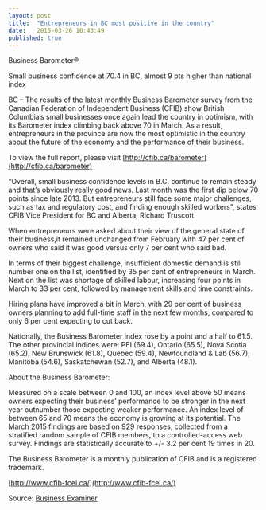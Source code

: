 ```yaml
---
layout: post
title:  "Entrepreneurs in BC most positive in the country"
date:   2015-03-26 10:43:49
published: true
---
```

Business Barometer®

Small business confidence at 70.4 in BC, almost 9 pts higher than national index

BC – The results of the latest monthly Business Barometer survey from the Canadian Federation of Independent Business (CFIB) show British Columbia’s small businesses once again lead the country in optimism, with its Barometer index climbing back above 70 in March.  As a result, entrepreneurs in the province are now the most optimistic in the country about the future of the economy and the performance of their business.   

To view the full report, please visit [http://cfib.ca/barometer](http://cfib.ca/barometer)

“Overall, small business confidence levels in B.C. continue to remain steady and that’s obviously really good news. Last month was the first dip below 70 points since late 2013. But entrepreneurs still face some major challenges, such as tax and regulatory cost, and finding enough skilled workers”, states CFIB Vice President for BC and Alberta, Richard Truscott.

When entrepreneurs were asked about their view of the general state of their business,it remained unchanged from February with 47 per cent of owners who said it was good versus only 7 per cent who said bad.

In terms of their biggest challenge, insufficient domestic demand is still number one on the list, identified by 35 per cent of entrepreneurs in March.  Next on the list was shortage of skilled labour, increasing four points in March to 33 per cent, followed by management skills and time constraints.

Hiring plans have improved a bit in March, with 29 per cent of business owners planning to add full-time staff in the next few months, compared to only 6 per cent expecting to cut back.

Nationally, the Business Barometer index rose by a point and a half to 61.5.  The other provincial indices were: PEI (69.4), Ontario (65.5), Nova Scotia (65.2), New Brunswick (61.8), Quebec (59.4), Newfoundland & Lab (56.7), Manitoba (54.6), Saskatchewan (52.7), and Alberta (48.1).

About the Business Barometer:

Measured on a scale between 0 and 100, an index level above 50 means owners expecting their business’ performance to be stronger in the next year outnumber those expecting weaker performance. An index level of between 65 and 70 means the economy is growing at its potential. The March 2015 findings are based on 929 responses, collected from a stratified random sample of CFIB members, to a controlled-access web survey. Findings are statistically accurate to +/- 3.2 per cent 19 times in 20.

The Business Barometer is a monthly publication of CFIB and is a registered trademark.

[http://www.cfib-fcei.ca/](http://www.cfib-fcei.ca/)


Source: <a href="http://www.businessexaminer.ca/victoria-articles/item/entrepreneurs-in-bc-most-positive-in-the-country?category_id=5" target="_blank">Business Examiner</a>